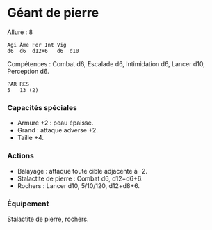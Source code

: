# Géant de pierre

Allure : 8

	Agi	Âme	For	Int	Vig
	d6	d6	d12+6	d6	d10

Compétences : Combat d6, Escalade d6, Intimidation d6, Lancer d10, Perception d6.

	PAR	RES
	5	13 (2)

### Capacités spéciales
- Armure +2 : peau épaisse.
- Grand : attaque adverse +2.
- Taille +4.

### Actions
- Balayage : attaque toute cible adjacente à -2.
- Stalactite de pierre : Combat d6, d12+d6+6.
- Rochers : Lancer d10, 5/10/120, d12+d8+6.

### Équipement
Stalactite de pierre, rochers.
